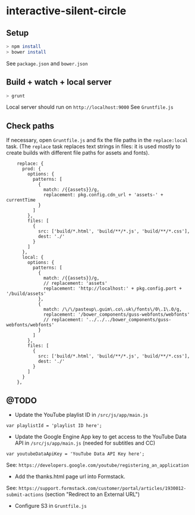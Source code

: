 # interactive-silent-circle


## Setup

```bash
> npm install
> bower install
```
See ```package.json``` and ```bower.json```


## Build + watch + local server

```bash
> grunt
```

Local server should run on ```http://localhost:9000```
See ```Gruntfile.js```


## Check paths

If necessary, open ```Gruntfile.js``` and fix the file paths in the ```replace:local``` task.
(The ```replace``` task replaces text strings in files: it is used mostly to create builds with different file paths for assets and fonts).

```
    replace: {
      prod: {
        options: {
          patterns: [
            {
              match: /{{assets}}/g,
              replacement: pkg.config.cdn_url + 'assets-' + currentTime
            }
          ]
        },
        files: [
          {
            src: ['build/*.html', 'build/**/*.js', 'build/**/*.css'],
            dest: './'
          }
        ]
      },
      local: {
        options: {
          patterns: [
            {
              match: /{{assets}}/g,
              // replacement: 'assets'
              replacement: 'http://localhost:' + pkg.config.port + '/build/assets'
            },
            {
              match: /\/\/pasteup\.guim\.co\.uk\/fonts\/0\.1\.0/g,
              replacement: '/bower_components/guss-webfonts/webfonts'
              // replacement: '../../../bower_components/guss-webfonts/webfonts'
            }
          ]
        },
        files: [
          {
            src: ['build/*.html', 'build/**/*.js', 'build/**/*.css'],
            dest: './'
          }
        ]
      }
    },
```


## @TODO

- Update the YouTube playlist ID in ```/src/js/app/main.js```

```var playlistId = 'playlist ID here';```

- Update the Google Engine App key to get access to the YouTube Data API in ```/src/js/app/main.js``` (needed for subtitles and CC)

```var youtubeDataApiKey = 'YouTube Data API Key here';```

See: ```https://developers.google.com/youtube/registering_an_application```

- Add the thanks.html page url into Formstack.

See: ```https://support.formstack.com/customer/portal/articles/1930012-submit-actions``` (section "Redirect to an External URL")

- Configure S3 in ```Gruntfile.js```


